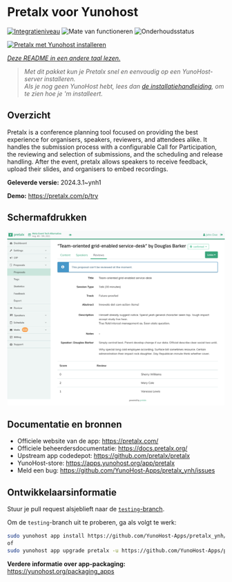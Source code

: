 <!--
NB: Deze README is automatisch gegenereerd door <https://github.com/YunoHost/apps/tree/master/tools/readme_generator>
Hij mag NIET handmatig aangepast worden.
-->

# Pretalx voor Yunohost

[![Integratieniveau](https://dash.yunohost.org/integration/pretalx.svg)](https://ci-apps.yunohost.org/ci/apps/pretalx/) ![Mate van functioneren](https://ci-apps.yunohost.org/ci/badges/pretalx.status.svg) ![Onderhoudsstatus](https://ci-apps.yunohost.org/ci/badges/pretalx.maintain.svg)

[![Pretalx met Yunohost installeren](https://install-app.yunohost.org/install-with-yunohost.svg)](https://install-app.yunohost.org/?app=pretalx)

*[Deze README in een andere taal lezen.](./ALL_README.md)*

> *Met dit pakket kun je Pretalx snel en eenvoudig op een YunoHost-server installeren.*  
> *Als je nog geen YunoHost hebt, lees dan [de installatiehandleiding](https://yunohost.org/install), om te zien hoe je 'm installeert.*

## Overzicht

Pretalx is a conference planning tool focused on providing the best experience for organisers, speakers, reviewers, and attendees alike. It handles the submission process with a configurable Call for Participation, the reviewing and selection of submissions, and the scheduling and release handling. After the event, pretalx allows speakers to receive feedback, upload their slides, and organisers to embed recordings.

**Geleverde versie:** 2024.3.1~ynh1

**Demo:** <https://pretalx.com/p/try>

## Schermafdrukken

![Schermafdrukken van Pretalx](./doc/screenshots/screenshot.png)

## Documentatie en bronnen

- Officiele website van de app: <https://pretalx.com/>
- Officiele beheerdersdocumentatie: <https://docs.pretalx.org/>
- Upstream app codedepot: <https://github.com/pretalx/pretalx>
- YunoHost-store: <https://apps.yunohost.org/app/pretalx>
- Meld een bug: <https://github.com/YunoHost-Apps/pretalx_ynh/issues>

## Ontwikkelaarsinformatie

Stuur je pull request alsjeblieft naar de [`testing`-branch](https://github.com/YunoHost-Apps/pretalx_ynh/tree/testing).

Om de `testing`-branch uit te proberen, ga als volgt te werk:

```bash
sudo yunohost app install https://github.com/YunoHost-Apps/pretalx_ynh/tree/testing --debug
of
sudo yunohost app upgrade pretalx -u https://github.com/YunoHost-Apps/pretalx_ynh/tree/testing --debug
```

**Verdere informatie over app-packaging:** <https://yunohost.org/packaging_apps>
